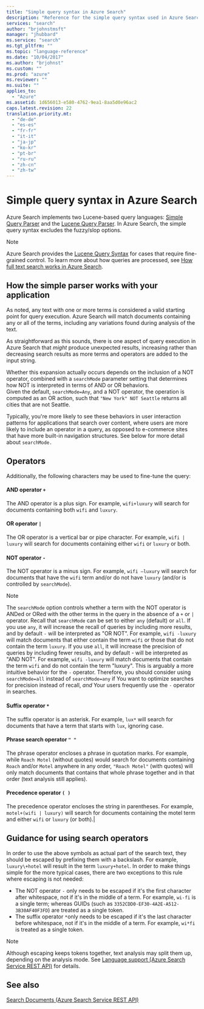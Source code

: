 ```yaml
---
title: "Simple query syntax in Azure Search"
description: "Reference for the simple query syntax used in Azure Search"
services: "search"
author: "brjohnstmsft"
manager: "jhubbard"
ms.service: "search"
ms.tgt_pltfrm: ""
ms.topic: "language-reference"
ms.date: "10/04/2017"
ms.author: "brjohnst"
ms.custom: ""
ms.prod: "azure"
ms.reviewer: ""
ms.suite: ""
applies_to:
  - "Azure"
ms.assetid: 1d656013-e580-4762-9ea1-8aa5d0e96ac2
caps.latest.revision: 22
translation.priority.mt:
  - "de-de"
  - "es-es"
  - "fr-fr"
  - "it-it"
  - "ja-jp"
  - "ko-kr"
  - "pt-br"
  - "ru-ru"
  - "zh-cn"
  - "zh-tw"
---
```

# Simple query syntax in Azure Search
  Azure Search implements two Lucene-based query languages: [Simple Query Parser](https://lucene.apache.org/core/4_7_0/queryparser/org/apache/lucene/queryparser/simple/SimpleQueryParser.html) and the [Lucene Query Parser](https://lucene.apache.org/core/4_10_2/queryparser/org/apache/lucene/queryparser/classic/package-summary.html). In Azure Search, the simple query syntax excludes the fuzzy/slop options.  

> [!NOTE]  
>  Azure Search provides the [Lucene Query Syntax](lucene-query-syntax-in-azure-search.md) for cases that require fine-grained control. To learn more about how queries are processed, see [How full text search works in Azure Search](https://docs.microsoft.com/azure/search/search-lucene-query-architecture).

## How the simple parser works with your application  
 As noted, any text with one or more terms is considered a valid starting point for query execution. Azure Search will match documents containing any or all of the terms, including any variations found during analysis of the text.  

 As straightforward as this sounds, there is one aspect of query execution in Azure Search that *might* produce unexpected results, increasing rather than decreasing search results as more terms and operators are added to the input string.  

Whether this expansion actually occurs depends on the inclusion of a NOT operator, combined with a `searchMode` parameter setting that determines how NOT is interpreted in terms of AND or OR behaviors.   
Given the default, `searchMode=Any`, and a NOT operator, the operation is computed as an OR action, such that `"New York" NOT Seattle` returns all cities that are not Seattle.  

 Typically, you're more likely to see these behaviors in user interaction patterns for applications that search over content, where users are more likely to include an operator in a query, as opposed to e-commerce sites that have more built-in navigation structures. See below for more detail about `searchMode.`  

## Operators  
 Additionally, the following characters may be used to fine-tune the query:  

#### AND operator `+`

The AND operator is a plus sign. For example, `wifi+luxury` will search for documents containing both `wifi` and `luxury`.

#### OR operator `|`

The OR operator is a vertical bar or pipe character. For example, `wifi | luxury` will search for documents containing either `wifi` or `luxury` or both.

#### NOT operator `-`

The NOT operator is a minus sign. For example, `wifi –luxury` will search for documents that have the `wifi` term and/or do not have `luxury` (and/or is controlled by `searchMode`).

> [!NOTE]  
>  The `searchMode` option controls whether a term with the NOT operator is ANDed or ORed with the other terms in the query in the absence of a `+` or `|` operator. Recall that `searchMode` can be set to either `any` (default) or `all`. If you use `any`, it will increase the recall of queries by including more results, and by default `-` will be interpreted as "OR NOT". For example, `wifi -luxury` will match documents that either contain the term `wifi` or those that do not contain the term `luxury`. If you use `all`, it will increase the precision of queries by including fewer results, and by default - will be interpreted as "AND NOT". For example, `wifi -luxury` will match documents that contain the term `wifi` and do not contain the term "luxury". This is arguably a more intuitive behavior for the `-` operator. Therefore, you should consider using `searchMode=all` instead of `searchMode=any` if You want to optimize searches for precision instead of recall, *and* Your users frequently use the `-` operator in searches.

#### Suffix operator `*`

The suffix operator is an asterisk. For example, `lux*` will search for documents that have a term that starts with `lux`, ignoring case.  

#### Phrase search operator `" "`

The phrase operator encloses a phrase in quotation marks. For example, while `Roach Motel` (without quotes) would search for documents containing `Roach` and/or `Motel` anywhere in any order, `"Roach Motel"` (with quotes) will only match documents that contains that whole phrase together and in that order (text analysis still applies).

#### Precedence operator `( )`

The precedence operator encloses the string in parentheses. For example, `motel+(wifi | luxury)` will search for documents containing the motel term and either `wifi` or `luxury` (or both).|  

## Guidance for using search operators  

 In order to use the above symbols as actual part of the search text, they should be escaped by prefixing them with a backslash. For example, `luxury\+hotel` will result in the term `luxury+hotel`. In order to make things simple for the more typical cases, there are two exceptions to this rule where escaping is not needed:  

- The NOT operator `-` only needs to be escaped if it's the first character after whitespace, not if it's in the middle of a term. For example, `wi-fi` is a single term; whereas GUIDs (such as `3352CDD0-EF30-4A2E-A512-3B30AF40F3FD`) are treated as a single token.
- The suffix operator `*`only needs to be escaped if it's the last character before whitespace, not if it's in the middle of a term. For example, `wi*fi` is treated as a single token.

> [!NOTE]  
>  Although escaping keeps tokens together, text analysis may split them up, depending on the analysis mode. See [Language support &#40;Azure Search Service REST API&#41;](language-support.md) for details.  

## See also  
 [Search Documents &#40;Azure Search Service REST API&#41;](search-documents.md)  
